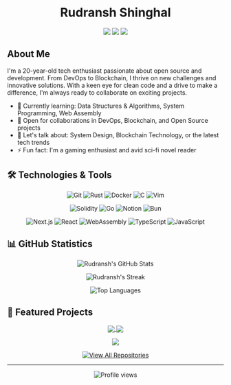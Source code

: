 <h1 align="center">Rudransh Shinghal</h1>

<p align="center">
  <a href="mailto:rudransh9shinghal@gmail.com"><img src="https://img.shields.io/badge/Email-rudransh9shinghal%40gmail.com-blue?style=flat-square&logo=gmail"></a>
  <a href="https://www.linkedin.com/in/rudransh-shinghal-264b37206/"><img src="https://img.shields.io/badge/LinkedIn-Rudransh%20Shinghal-blue?style=flat-square&logo=linkedin"></a>
  <a href="https://twitter.com/rudransh190204"><img src="https://img.shields.io/badge/Twitter-@rudransh190204-blue?style=flat-square&logo=twitter"></a>
</p>

## About Me

I'm a 20-year-old tech enthusiast passionate about open source and development. From DevOps to Blockchain, I thrive on new challenges and innovative solutions. With a keen eye for clean code and a drive to make a difference, I'm always ready to collaborate on exciting projects.

- 🌱 Currently learning: Data Structures & Algorithms, System Programming, Web Assembly
- 💼 Open for collaborations in DevOps, Blockchain, and Open Source projects
- 💬 Let's talk about: System Design, Blockchain Technology, or the latest tech trends
- ⚡ Fun fact: I'm a gaming enthusiast and avid sci-fi novel reader

## 🛠️ Technologies & Tools

<p align="center">
  <img src="https://img.shields.io/badge/Git-F05032?style=for-the-badge&logo=git&logoColor=white" alt="Git" />
  <img src="https://img.shields.io/badge/Rust-000000?style=for-the-badge&logo=rust&logoColor=white" alt="Rust" />
  <img src="https://img.shields.io/badge/Docker-2496ED?style=for-the-badge&logo=docker&logoColor=white" alt="Docker" />
  <img src="https://img.shields.io/badge/C-00599C?style=for-the-badge&logo=c&logoColor=white" alt="C" />
  <img src="https://img.shields.io/badge/Vim-019733?style=for-the-badge&logo=vim&logoColor=white" alt="Vim" />
</p>
<p align="center">
  <img src="https://img.shields.io/badge/Solidity-363636?style=for-the-badge&logo=solidity&logoColor=white" alt="Solidity" />
  <img src="https://img.shields.io/badge/Go-00ADD8?style=for-the-badge&logo=go&logoColor=white" alt="Go" />
  <img src="https://img.shields.io/badge/Notion-000000?style=for-the-badge&logo=notion&logoColor=white" alt="Notion" />
  <img src="https://img.shields.io/badge/Bun-FFD700?style=for-the-badge&logo=bun&logoColor=black" alt="Bun" />
</p>
<p align="center">
  <img src="https://img.shields.io/badge/Next.js-000000?style=for-the-badge&logo=next.js&logoColor=white" alt="Next.js" />
  <img src="https://img.shields.io/badge/React-20232A?style=for-the-badge&logo=react&logoColor=61DAFB" alt="React" />
  <img src="https://img.shields.io/badge/WebAssembly-654FF0?style=for-the-badge&logo=webassembly&logoColor=white" alt="WebAssembly" />
  <img src="https://img.shields.io/badge/TypeScript-007ACC?style=for-the-badge&logo=typescript&logoColor=white" alt="TypeScript" />
  <img src="https://img.shields.io/badge/JavaScript-F7DF1E?style=for-the-badge&logo=javascript&logoColor=black" alt="JavaScript" />
</p>

## 📊 GitHub Statistics

<p align="center">
  <img src="https://github-readme-stats.vercel.app/api?username=Ansh1902396&show_icons=true&theme=github_dark" alt="Rudransh's GitHub Stats" />
</p>
<p align="center">
  <img src="https://github-readme-streak-stats.herokuapp.com/?user=Ansh1902396&theme=github-dark-blue" alt="Rudransh's Streak" />
</p>
<p align="center">
  <img src="https://github-readme-stats.vercel.app/api/top-langs/?username=Ansh1902396&layout=compact&theme=github_dark" alt="Top Languages" />
</p>

## 🌟 Featured Projects

<p align="center">
  <a href="https://github.com/HireSight/Frontend">
    <img align="center" src="https://github-readme-stats.vercel.app/api/pin/?username=HireSight&repo=Frontend&theme=github_dark" />
  </a>
  <a href="https://github.com/Ansh1902396/AE-Forge">
    <img align="center" src="https://github-readme-stats.vercel.app/api/pin/?username=Ansh1902396&repo=AE-forge&theme=github_dark" />
  </a>
</p>
<p align="center">
  <a href="https://github.com/Suryansh-23/X_Place">
    <img align="center" src="https://github-readme-stats.vercel.app/api/pin/?username=Suryansh-23&repo=X_Place&theme=github_dark" />
  </a>
</p>

<p align="center">
  <a href="https://github.com/Ansh1902396?tab=repositories">
    <img src="https://img.shields.io/badge/View%20All%20Repositories-2962FF?style=for-the-badge&logo=github&logoColor=white" alt="View All Repositories" />
  </a>
</p>

---

<p align="center">
  <img src="https://komarev.com/ghpvc/?username=Ansh1902396&color=blue&style=flat-square&label=Profile+Views" alt="Profile views" />
</p>
